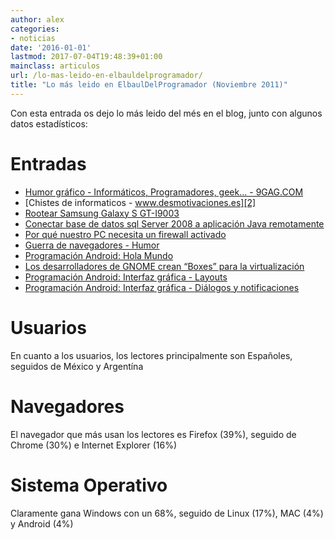 ```yaml
---
author: alex
categories:
- noticias
date: '2016-01-01'
lastmod: 2017-07-04T19:48:39+01:00
mainclass: articulos
url: /lo-mas-leido-en-elbauldelprogramador/
title: "Lo más leido en ElbaulDelProgramador (Noviembre 2011)"
---
```


Con esta entrada os dejo lo más leido del més en el blog, junto con algunos datos estadísticos:

# Entradas

<!--more--><!--ad-->

* [Humor gráfico - Informáticos, Programadores, geek&#8230; - 9GAG.COM][1]
* [Chistes de informaticos - www.desmotivaciones.es][2]
* [Rootear Samsung Galaxy S GT-I9003][3]
* [Conectar base de datos sql Server 2008 a aplicación Java remotamente][4]
* [Por qué nuestro PC necesita un firewall activado][5]
* [Guerra de navegadores - Humor][6]
* [Programación Android: Hola Mundo][7]
* [Los desarrolladores de GNOME crean &#8220;Boxes&#8221; para la virtualización][8]
* [Programación Android: Interfaz gráfica - Layouts][9]
* [Programación Android: Interfaz gráfica - Diálogos y notificaciones][10]

# Usuarios

En cuanto a los usuarios, los lectores principalmente son Españoles, seguidos de México y Argentína

# Navegadores

El navegador que más usan los lectores es Firefox (39%), seguido de Chrome (30%) e Internet Explorer (16%)

# Sistema Operativo

Claramente gana Windows con un 68%, seguido de Linux (17%), MAC (4%) y Android (4%)

 [1]: https://elbauldelprogramador.com/humor-grafico-informaticos
 [2]: https://elbauldelprogramador.com/chistes-de-informaticos
 [3]: https://elbauldelprogramador.com/rootear-samsung-galaxy-s-gt-i9003
 [4]: https://elbauldelprogramador.com/conectar-base-de-datos-sql-server-2008
 [5]: https://elbauldelprogramador.com/por-que-nuestro-pc-necesita-un-firewall
 [6]: https://elbauldelprogramador.com/guerra-de-navegadores-humor
 [7]: https://elbauldelprogramador.com/programacion-android-hola-mundo/
 [8]: https://elbauldelprogramador.com/los-desarrolladores-de-gnome-crean
 [9]: https://elbauldelprogramador.com/programacion-android-interfaz-grafica_23/
 [10]: https://elbauldelprogramador.com/programacion-android-interfaz-grafica_11
